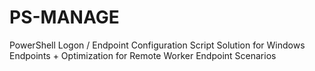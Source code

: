 # PS-MANAGE
PowerShell Logon / Endpoint Configuration Script Solution for Windows Endpoints + Optimization for Remote Worker Endpoint Scenarios
